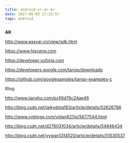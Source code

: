 ```yaml
---
title: android-vr-ar-mr
date: 2017-05-03 17:23:57
tags: android
---
```


**AR**

http://www.easyar.cn/view/sdk.html

https://www.hiscene.com

https://developer.vuforia.com

https://developers.google.com/tango/downloads

https://github.com/googlesamples/tango-examples-c



Blog:

http://www.jianshu.com/p/49d76c24ae46

http://blog.csdn.net/jaikydota163/article/details/52626788

http://www.cnblogs.com/yidan621/p/5677544.html

http://blog.csdn.net/d276031034/article/details/54846434

http://blog.csdn.net/yywan1314520/article/details/51530537